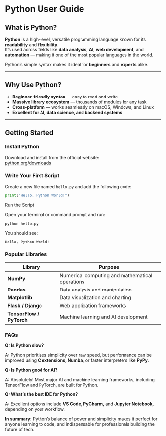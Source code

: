 # Python User Guide

## What is Python?

**Python** is a high-level, versatile programming language known for its **readability** and **flexibility**.  
It’s used across fields like **data analysis**, **AI**, **web development**, and **automation** — making it one of the most popular languages in the world.  

Python’s simple syntax makes it ideal for **beginners** and **experts** alike.

---

## Why Use Python?

- **Beginner-friendly syntax** — easy to read and write  
- **Massive library ecosystem** — thousands of modules for any task  
- **Cross-platform** — works seamlessly on macOS, Windows, and Linux  
- **Excellent for AI, data science, and backend systems**

---

## Getting Started

### Install Python
Download and install from the official website:  
[python.org/downloads](https://www.python.org/downloads/)

### Write Your First Script
Create a new file named `hello.py` and add the following code:

```python
print("Hello, Python World!")
```
Run the Script

Open your terminal or command prompt and run:

```
python hello.py
```
You should see:

``Hello, Python World!``

### Popular Libraries

| Library                  | Purpose                                         |
| ------------------------ | ----------------------------------------------- |
| **NumPy**                | Numerical computing and mathematical operations |
| **Pandas**               | Data analysis and manipulation                  |
| **Matplotlib**           | Data visualization and charting                 |
| **Flask / Django**       | Web application frameworks                      |
| **TensorFlow / PyTorch** | Machine learning and AI development             |

### FAQs

**Q: Is Python slow?** 

A: Python prioritizes simplicity over raw speed, but performance can be improved using **C extensions, Numba,** or faster interpreters like **PyPy**.

**Q: Is Python good for AI?**

A: Absolutely! Most major AI and machine learning frameworks, including TensorFlow and PyTorch, are built for Python.

**Q: What’s the best IDE for Python?**

A: Excellent options include **VS Code, PyCharm,** and **Jupyter Notebook,** depending on your workflow.

**In summary:**
Python’s balance of power and simplicity makes it perfect for anyone learning to code, and indispensable for professionals building the future of tech.
